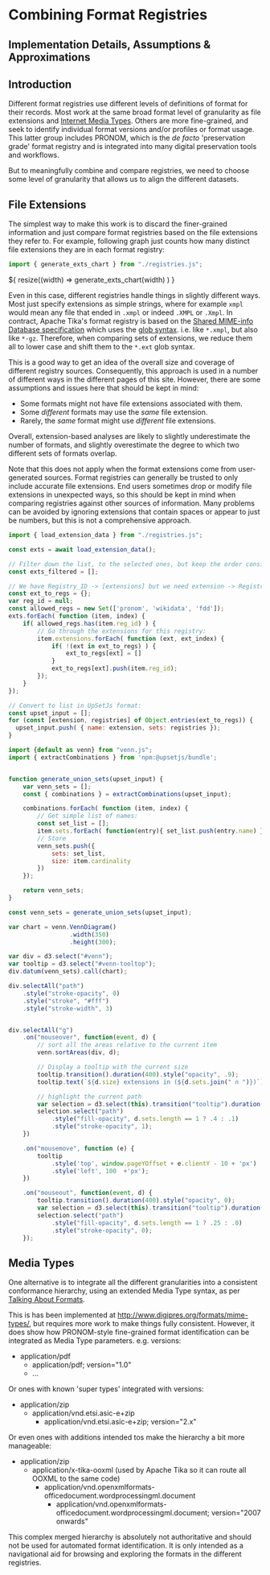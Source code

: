 # Combining Format Registries
## Implementation Details, Assumptions & Approximations

## Introduction

Different format registries use different levels of definitions of format for their records. Most work at the same broad format level of granularity as file extensions and [Internet Media Types](https://www.iana.org/assignments/media-types/media-types.xhtml). Others are more fine-grained, and seek to identify individual format versions and/or profiles or format usage. This latter group includes PRONOM, which is the _de facto_ 'preservation grade' format registry and is integrated into many digital preservation tools and workflows.

But to meaningfully combine and compare registries, we need to choose some level of granularity that allows us to align the different datasets.

## File Extensions

The simplest way to make this work is to discard the finer-grained information and just compare format registries based on the file extensions they refer to. For example, following graph just counts how many distinct file extensions they are in each format registry:

```js
import { generate_exts_chart } from "./registries.js";
```
<div class="card">
  ${ resize((width) => generate_exts_chart(width) ) }
</div>

Even in this case, different registries handle things in slightly different ways. Most just specify extensions as simple strings, where for example `xmpl` would mean any file that ended in `.xmpl` or indeed `.XMPL` or `.Xmpl`. In contract, Apache Tika's format registry is based on the [Shared MIME-info Database specification](https://specifications.freedesktop.org/shared-mime-info-spec/shared-mime-info-spec-latest.html) which uses the [glob syntax](https://specifications.freedesktop.org/shared-mime-info-spec/shared-mime-info-spec-latest.html#idm45387609262192). i.e. like `*.xmpl`, but also like `*-gz`. Therefore, when comparing sets of extensions, we reduce them all to lower case and shift them to the `*.ext` glob syntax.

This is a good way to get an idea of the overall size and coverage of different registry sources. Consequently, this approach is used in a number of different ways in the different pages of this site. However, there are some assumptions and issues here that should be kept in mind:

- Some formats might not have file extensions associated with them.
- Some _different_ formats may use the _same_ file extension.
- Rarely, the _same_ format might use _different_ file extensions.

Overall, extension-based analyses are likely to slightly underestimate the number of formats, and slightly overestimate the degree to which two different sets of formats overlap.

<div id="venn"></div>
<div id="venn-tooltop" class="venntooltip"></div>

<style>
.venntooltip {
  font-family: "Helvetica Neue",Helvetica,Arial,sans-serif;
  font-size: 14px;
  position: absolute;
  text-align: center;
  background: #333;
  color: #ddd;
  padding: 4px;
  border: 0px;
  border-radius: 8px;
  opacity: 0;
}
</style>

Note that this does not apply when the format extensions come from user-generated sources. Format registries can generally be trusted to only include accurate file extensions. End users sometimes drop or modify file extensions in unexpected ways, so this should be kept in mind when comparing registries against other sources of information.  Many problems can be avoided by ignoring extensions that contain spaces or appear to just be numbers, but this is not a comprehensive approach.


```js
import { load_extension_data } from "./registries.js";

const exts = await load_extension_data();

// Filter down the list, to the selected ones, but keep the order consistent:
const exts_filtered = [];

// We have Registry_ID -> [extensions] but we need extension -> Registry_IDs
const ext_to_regs = {};
var reg_id = null;
const allowed_regs = new Set(['pronom', 'wikidata', 'fdd']);
exts.forEach( function (item, index) {
    if( allowed_regs.has(item.reg_id) ) {
        // Go through the extensions for this registry:
        item.extensions.forEach( function (ext, ext_index) {
            if( !(ext in ext_to_regs) ) {
                ext_to_regs[ext] = []
            }
            ext_to_regs[ext].push(item.reg_id);
        });
    }
});

// Convert to list in UpSetJs format:
const upset_input = [];
for (const [extension, registries] of Object.entries(ext_to_regs)) {
  upset_input.push( { name: extension, sets: registries });
}

```
```js
import {default as venn} from "venn.js";
import { extractCombinations } from 'npm:@upsetjs/bundle';


function generate_union_sets(upset_input) {
    var venn_sets = [];
    const { combinations } = extractCombinations(upset_input);

    combinations.forEach( function (item, index) {
        // Get simple list of names:
        const set_list = [];
        item.sets.forEach( function(entry){ set_list.push(entry.name) })
        // Store
        venn_sets.push({
            sets: set_list,
            size: item.cardinality
        })
    });

    return venn_sets;
}

const venn_sets = generate_union_sets(upset_input);

```
```js
var chart = venn.VennDiagram()
                 .width(350)
                 .height(300);

var div = d3.select("#venn");
var tooltip = d3.select("#venn-tooltop");
div.datum(venn_sets).call(chart);

div.selectAll("path")
    .style("stroke-opacity", 0)
    .style("stroke", "#fff")
    .style("stroke-width", 3)


div.selectAll("g")
    .on("mouseover", function(event, d) {
        // sort all the areas relative to the current item
        venn.sortAreas(div, d);

        // Display a tooltip with the current size
        tooltip.transition().duration(400).style("opacity", .9);
        tooltip.text(`${d.size} extensions in (${d.sets.join(" ∩ ")})`);

        // highlight the current path
        var selection = d3.select(this).transition("tooltip").duration(400);
        selection.select("path")
            .style("fill-opacity", d.sets.length == 1 ? .4 : .1)
            .style("stroke-opacity", 1);
    })

    .on("mousemove", function (e) {
        tooltip
            .style('top', window.pageYOffset + e.clientY - 10 + 'px')
            .style('left', 100  +'px');
    })

    .on("mouseout", function(event, d) {
        tooltip.transition().duration(400).style("opacity", 0);
        var selection = d3.select(this).transition("tooltip").duration(400);
        selection.select("path")
            .style("fill-opacity", d.sets.length == 1 ? .25 : .0)
            .style("stroke-opacity", 0);
    });
```

## Media Types

One alternative is to integrate all the different granularities into a consistent conformance hierarchy, using an extended Media Type syntax, as per [Talking About Formats](http://anjackson.net/keeping-codes/practice/talking-about-formats).

This is has been implemented at <http://www.digipres.org/formats/mime-types/>, but requires more work to make things fully consistent. However, it does show how PRONOM-style fine-grained format identification can be integrated as Media Type parameters. e.g. versions:

- application/pdf
  - application/pdf; version="1.0"
  - ...

Or ones with known 'super types' integrated with versions:

- application/zip
  - application/vnd.etsi.asic-e+zip
    - application/vnd.etsi.asic-e+zip; version="2.x"

Or even ones with additions intended tos make the hierarchy a bit more manageable:

- application/zip
  -  application/x-tika-ooxml (used by Apache Tika so it can route all OOXML to the same code)
     - application/vnd.openxmlformats-officedocument.wordprocessingml.document 
       - application/vnd.openxmlformats-officedocument.wordprocessingml.document; version="2007 onwards" 

This complex merged hierarchy is absolutely not authoritative and should not be used for automated format identification. It is only intended as a navigational aid for browsing and exploring the formats in the different registries.



